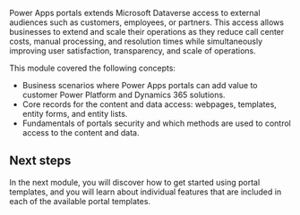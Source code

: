 Power Apps portals extends Microsoft Dataverse access to external audiences such as customers, employees, or partners. This access allows businesses to extend and scale their operations as they reduce call center costs, manual processing, and resolution times while simultaneously improving user satisfaction, transparency, and scale of operations.

This module covered the following concepts:

- Business scenarios where Power Apps portals can add value to customer Power Platform and Dynamics 365 solutions.
- Core records for the content and data access: webpages, templates, entity forms, and entity lists.
- Fundamentals of portals security and which methods are used to control access to the content and data.

## Next steps

In the next module, you will discover how to get started using portal templates, and you will learn about individual features that are included in each of the available portal templates.
